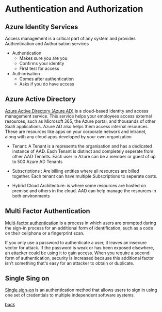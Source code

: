 # Authentication and Authorization

## Azure Identity Services
Access management is a critical part of any system and provides Authentication and Authorisation services 
- Authentication
  - Makes sure you are you
  - Confirms your identity
  - First test for access
- Authiorisation
  - Comes after authentication
  - Asks if you do have access
 

## Azure Active Directory
[Azure Active Directory (Azure AD)](https://docs.microsoft.com/en-us/azure/active-directory/fundamentals/active-directory-whatis) is a cloud-based identity and access management service. This service helps your employees access external resources, such as Microsoft 365, the Azure portal, and thousands of other SaaS applications. Azure AD also helps them access internal resources. These are resources like apps on your corporate network and intranet, along with any cloud apps developed by your own organization

- Tenant: A Tenant is a represents the organisation and has a dedicated instance of AAD. Each Tenant is distinct and completely seperate from other AAD Tenants. Each user in Azure can be a member or guest of up to 500 Azure AD Tenants
- Subscriptions : Are billing entities where all resources are billed together. Each tenant can have multiple Subscriptions to seperate costs. 

- Hybrid Cloud Architecture: is where some resources are hosted on premise and others in the cloud. AAD can help manage the resources in both environments

## Multi Factor Authentication
[Multi-factor authentication](https://docs.microsoft.com/en-us/azure/active-directory/authentication/concept-mfa-howitworks) is a process in which users are prompted during the sign-in process for an additional form of identification, such as a code on their cellphone or a fingerprint scan.

If you only use a password to authenticate a user, it leaves an insecure vector for attack. If the password is weak or has been exposed elsewhere, an attacker could be using it to gain access. When you require a second form of authentication, security is increased because this additional factor isn't something that's easy for an attacker to obtain or duplicate.

## Single Sing on
[Single sign-on](https://docs.microsoft.com/en-us/azure/active-directory/manage-apps/what-is-single-sign-on) is an authentication method that allows users to sign in using one set of credentials to multiple independent software systems.



[back](ReadMe.md)